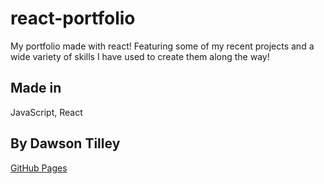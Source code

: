 # react-portfolio
My portfolio made with react! Featuring some of my recent projects and a wide variety of skills I have used to create them along the way!


## Made in 
JavaScript, React

## By Dawson Tilley

[GitHub Pages](https://dawsontilley.github.io/react-portfolio/)
